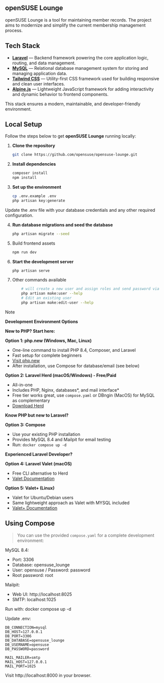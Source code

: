 
## openSUSE Lounge

openSUSE Lounge is a tool for maintaining member records. The project aims to modernize and simplify the current membership management process.

## Tech Stack

- **[Laravel](https://laravel.com)** — Backend framework powering the core application logic, routing, and data management.
- **[MySQL](https://www.mysql.com)** — Relational database management system for storing and managing application data.
- **[Tailwind CSS](https://tailwindcss.com)** — Utility-first CSS framework used for building responsive and clean user interfaces.
- **[Alpine.js](https://alpinejs.dev)** — Lightweight JavaScript framework for adding interactivity and dynamic behavior to frontend components.

This stack ensures a modern, maintainable, and developer-friendly environment.

## Local Setup

Follow the steps below to get **openSUSE Lounge** running locally:

1. **Clone the repository**
   ```bash
   git clone https://github.com/opensuse/opensuse-lounge.git
   ```

2. **Install dependencies**
   ```bash
   composer install
   npm install
   ```

3. **Set up the environment**
   ```bash
   cp .env.example .env
   php artisan key:generate
   ```
Update the .env file with your database credentials and any other required configuration.

4. **Run database migrations and seed the database**
   ```bash
   php artisan migrate --seed
   ```

5. Build frontend assets
   ```bash
   npm run dev
   ```

6. **Start the development server**
   ```bash
   php artisan serve
   ```

7. Other commands available
    ```bash
        # will create a new user and assign roles and send password via email
        php artisan make:user --help
        # Edit an existing user
        php artisan make:edit-user --help
    ```

> [!NOTE]
> **Development Environment Options**
>
> **New to PHP? Start here:**
>
> **Option 1: php.new (Windows, Mac, Linux)**
> - One-line command to install PHP 8.4, Composer, and Laravel
> - Fast setup for complete beginners
> - [Visit php.new](https://php.new/)
> - After installation, use Compose for database/email (see below)
>
> **Option 2: Laravel Herd (macOS/Windows) - Free/Paid**
> - All-in-one
> - Includes PHP, Nginx, databases*, and mail interface*
> - Free tier works great, use `compose.yaml` or DBngin (MacOS) for MySQL as complementary
> - [Download Herd](https://herd.laravel.com/)
>
> **Know PHP but new to Laravel?**
>
> **Option 3: Compose**
> - Use your existing PHP installation
> - Provides MySQL 8.4 and Mailpit for email testing
> - Run: `docker compose up -d`
>
> **Experienced Laravel Developer?**
>
> **Option 4: Laravel Valet (macOS)**
> - Free CLI alternative to Herd
> - [Valet Documentation](https://laravel.com/docs/12.x/valet)
>
> **Option 5: Valet+ (Linux)**
> - Valet for Ubuntu/Debian users
> - Same lightweight approach as Valet with MYSQL included
> - [Valet+ Documentation](https://valetlinux.plus)

## Using Compose

> You can use the provided `compose.yaml` for a complete development environment:

  MySQL 8.4:
  - Port: 3306
  - Database: opensuse_lounge
  - User: opensuse / Password: password
  - Root password: root

  Mailpit:
  - Web UI: http://localhost:8025
  - SMTP: localhost:1025

  Run with: docker compose up -d

  Update .env:

  ```env
  DB_CONNECTION=mysql
  DB_HOST=127.0.0.1
  DB_PORT=3306
  DB_DATABASE=opensuse_lounge
  DB_USERNAME=opensuse
  DB_PASSWORD=password

  MAIL_MAILER=smtp
  MAIL_HOST=127.0.0.1
  MAIL_PORT=1025
  ```

Visit http://localhost:8000 in your browser.
